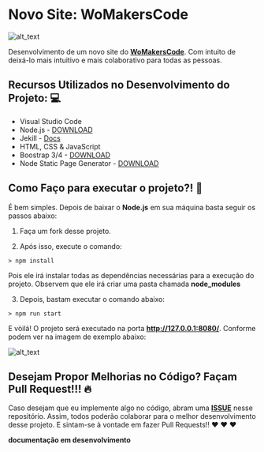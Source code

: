 # Novo Site: WoMakersCode

![alt_text](https://user-images.githubusercontent.com/2198735/34808410-fa314386-f675-11e7-9dbf-3dd9b06534d8.png)

Desenvolvimento de um novo site do **[WoMakersCode](womakerscode.org/)**. Com intuito de deixá-lo mais intuitivo e mais colaborativo para todas as pessoas.

## Recursos Utilizados no Desenvolvimento do Projeto: 💻

- Visual Studio Code
- Node.js - [DOWNLOAD](https://nodejs.org/pt-br)
- Jekill - [Docs](https://jekyllrb.com/)
- HTML, CSS & JavaScript
- Boostrap 3/4 - [DOWNLOAD](https://getbootstrap.com/)
- Node Static Page Generator - [DOWNLOAD](https://github.com/Chalarangelo/node-static-page-generator)

## Como Faço para executar o projeto?! 🚀

É bem simples. Depois de baixar o **Node.js** em sua máquina basta seguir os passos abaixo:

1) Faça um fork desse projeto.

2) Após isso, execute o comando: 

```
> npm install
```

Pois ele irá instalar todas as dependências necessárias para a execução do projeto. Observem que ele irá criar uma pasta chamada **node_modules**

3) Depois, bastam executar o comando abaixo:

```
> npm run start
```

E vòilá! O projeto será executado na porta **http://127.0.0.1:8080/**. Conforme podem ver na imagem de exemplo abaixo:

![alt_text](https://i.imgsafe.org/51/5167d436cd.png)


## Desejam Propor Melhorias no Código? Façam Pull Request!!! 🔥

Caso desejam que eu implemente algo no código, abram uma [**ISSUE**](https://github.com/WoMakersCode/networking/issues) nesse repositório. Assim, todos poderão colaborar para o melhor desenvolvimento desse projeto. E sintam-se à vontade em fazer Pull Requests!! ❤️ ❤️ ❤️️

**documentação em desenvolvimento**